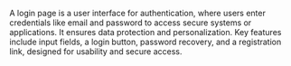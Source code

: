 
A login page is a user interface for authentication, where users enter credentials like email and password to access secure systems or applications. It ensures data protection and personalization. Key features include input fields, a login button, password recovery, and a registration link, designed for usability and secure access.

